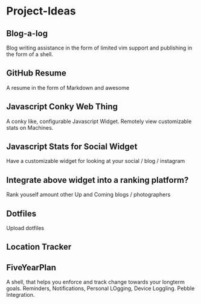 # Project-Ideas

## Blog-a-log
Blog writing assistance in the form of limited vim support and publishing in the form of a shell.

## GitHub Resume
A resume in the form of Markdown and awesome

## Javascript Conky Web Thing
A conky like, configurable Javascript Widget. Remotely view customizable stats on Machines.

## Javascript Stats for Social Widget
Have a customizable widget for looking at your social / blog / instagram 

## Integrate above widget into a ranking platform?
Rank youself amount other Up and Coming blogs / photographers 

## Dotfiles
Upload dotfiles

## Location Tracker

## FiveYearPlan
A shell, that helps you enforce and track change towards your longterm goals. Reminders, Notifications, Personal LOgging, Device Loggling. Pebble Integration.

